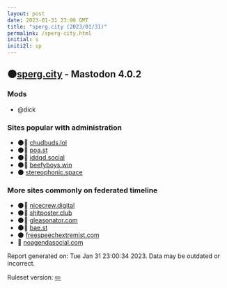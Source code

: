 ```yaml
---
layout: post
date: 2023-01-31 23:00 GMT
title: "sperg.city (2023/01/31)"
permalink: /sperg-city.html
initial: s
initi2l: sp
---
```


## 🌑[sperg.city](https://sperg.city) - Mastodon 4.0.2

### Mods
 * @dick

### Sites popular with administration

* 🌑🧸 [chudbuds.lol](/chudbuds-lol.html)
* 🌑🧸 [poa.st](/poa-st.html)
* 🌑🧸 [iddqd.social](/iddqd-social.html)
* 🌑🧸 [beefyboys.win](/beefyboys-win.html)
* 🌑 [stereophonic.space](/stereophonic-space.html)

### More sites commonly on federated timeline

* 🌑🧸 [nicecrew.digital](/nicecrew-digital.html)
* 🌑🧸 [shitposter.club](/shitposter-club.html)
* 🌑🧸 [gleasonator.com](/gleasonator-com.html)
* 🌑🧸 [bae.st](/bae-st.html)
* 🌑 [freespeechextremist.com](/freespeechextremist-com.html)
* 💉 [noagendasocial.com](/noagendasocial-com.html)

Report generated on: Tue Jan 31 23:00:34 2023. Data may be outdated or incorrect.

Ruleset version: [✏️](/version-pencil)
